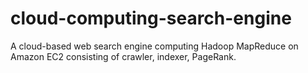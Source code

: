 cloud-computing-search-engine
=============================

A cloud-based web search engine computing Hadoop MapReduce on Amazon EC2 consisting of crawler, indexer, PageRank.
